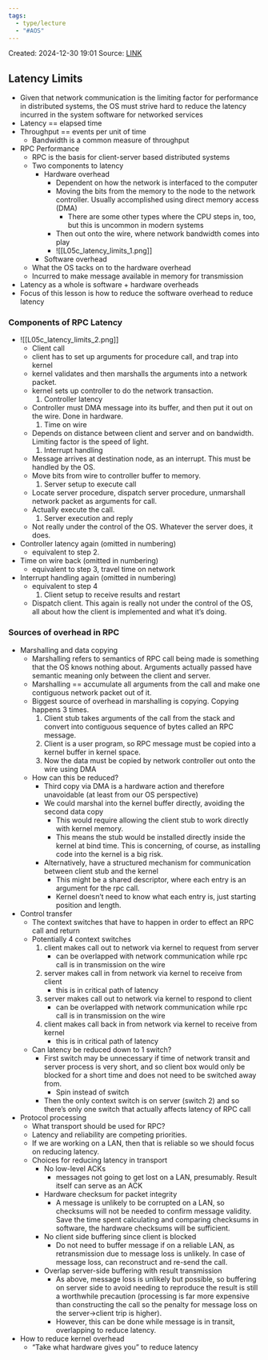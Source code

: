 ```yaml
---
tags:
  - type/lecture
  - "#AOS"
---
```

Created: 2024-12-30 19:01
Source: [LINK](https://andrewrepp.com/aos_lec_L05)

## Latency Limits

- Given that network communication is the limiting factor for performance in distributed systems, the OS must strive hard to reduce the latency incurred in the system software for networked services
- Latency == elapsed time
- Throughput == events per unit of time
    - Bandwidth is a common measure of throughput
- RPC Performance
    - RPC is the basis for client-server based distributed systems
    - Two components to latency
        - Hardware overhead
            - Dependent on how the network is interfaced to the computer
            - Moving the bits from the memory to the node to the network controller. Usually accomplished using direct memory access (DMA)
                - There are some other types where the CPU steps in, too, but this is uncommon in modern systems
            - Then out onto the wire, where network bandwidth comes into play
            - ![[L05c_latency_limits_1.png]]
        - Software overhead
    - What the OS tacks on to the hardware overhead
    - Incurred to make message available in memory for transmission
- Latency as a whole is software + hardware overheads
- Focus of this lesson is how to reduce the software overhead to reduce latency
### Components of RPC Latency
- ![[L05c_latency_limits_2.png]]
	- Client call
    - client has to set up arguments for procedure call, and trap into kernel
    - kernel validates and then marshalls the arguments into a network packet.
    - kernel sets up controller to do the network transaction.
        1. Controller latency
    - Controller must DMA message into its buffer, and then put it out on the wire. Done in hardware.
        1. Time on wire
    - Depends on distance between client and server and on bandwidth. Limiting factor is the speed of light.
        1. Interrupt handling
    - Message arrives at destination node, as an interrupt. This must be handled by the OS.
    - Move bits from wire to controller buffer to memory.
        1. Server setup to execute call
    - Locate server procedure, dispatch server procedure, unmarshall network packet as arguments for call.
    - Actually execute the call.
        1. Server execution and reply
    - Not really under the control of the OS. Whatever the server does, it does.
- Controller latency again (omitted in numbering)
    - equivalent to step 2.
- Time on wire back (omitted in numbering)
    - equivalent to step 3, travel time on network
- Interrupt handling again (omitted in numbering)
    - equivalent to step 4
        1. Client setup to receive results and restart
    - Dispatch client. This again is really not under the control of the OS, all about how the client is implemented and what it’s doing.

### Sources of overhead in RPC

- Marshalling and data copying
    - Marshalling refers to semantics of RPC call being made is something that the OS knows nothing about. Arguments actually passed have semantic meaning only between the client and server.
    - Marshalling == accumulate all arguments from the call and make one contiguous network packet out of it.
    - Biggest source of overhead in marshalling is copying. Copying happens 3 times.
        1. Client stub takes arguments of the call from the stack and convert into contiguous sequence of bytes called an RPC message.
        2. Client is a user program, so RPC message must be copied into a kernel buffer in kernel space.
        3. Now the data must be copied by network controller out onto the wire using DMA
    - How can this be reduced?
        - Third copy via DMA is a hardware action and therefore unavoidable (at least from our OS perspective)
        - We could marshal into the kernel buffer directly, avoiding the second data copy
            - This would require allowing the client stub to work directly with kernel memory.
            - This means the stub would be installed directly inside the kernel at bind time. This is concerning, of course, as installing code into the kernel is a big risk.
        - Alternatively, have a structured mechanism for communication between client stub and the kernel
            - This might be a shared descriptor, where each entry is an argument for the rpc call.
            - Kernel doesn’t need to know what each entry is, just starting position and length.
- Control transfer
    - The context switches that have to happen in order to effect an RPC call and return
    - Potentially 4 context switches
        1. client makes call out to network via kernel to request from server
            - can be overlapped with network communication while rpc call is in transmission on the wire
        2. server makes call in from network via kernel to receive from client
            - this is in critical path of latency
        3. server makes call out to network via kernel to respond to client
            - can be overlapped with network communication while rpc call is in transmission on the wire
        4. client makes call back in from network via kernel to receive from kernel
            - this is in critical path of latency
    - Can latency be reduced down to 1 switch?
        - First switch may be unnecessary if time of network transit and server process is very short, and so client box would only be blocked for a short time and does not need to be switched away from.
            - Spin instead of switch
        - Then the only context switch is on server (switch 2) and so there’s only one switch that actually affects latency of RPC call
- Protocol processing
    - What transport should be used for RPC?
    - Latency and reliability are competing priorities.
    - If we are working on a LAN, then that is reliable so we should focus on reducing latency.
    - Choices for reducing latency in transport
        - No low-level ACKs
            - messages not going to get lost on a LAN, presumably. Result itself can serve as an ACK
        - Hardware checksum for packet integrity
            - A message is unlikely to be corrupted on a LAN, so checksums will not be needed to confirm message validity. Save the time spent calculating and comparing checksums in software, the hardware checksums will be sufficient.
        - No client side buffering since client is blocked
            - Do not need to buffer message if on a reliable LAN, as retransmission due to message loss is unlikely. In case of message loss, can reconstruct and re-send the call.
        - Overlap server-side buffering with result transmission
            - As above, message loss is unlikely but possible, so buffering on server side to avoid needing to reproduce the result is still a worthwhile precaution (processing is far more expensive than constructing the call so the penalty for message loss on the server->client trip is higher).
            - However, this can be done while message is in transit, overlapping to reduce latency.
- How to reduce kernel overhead
    - “Take what hardware gives you” to reduce latency
